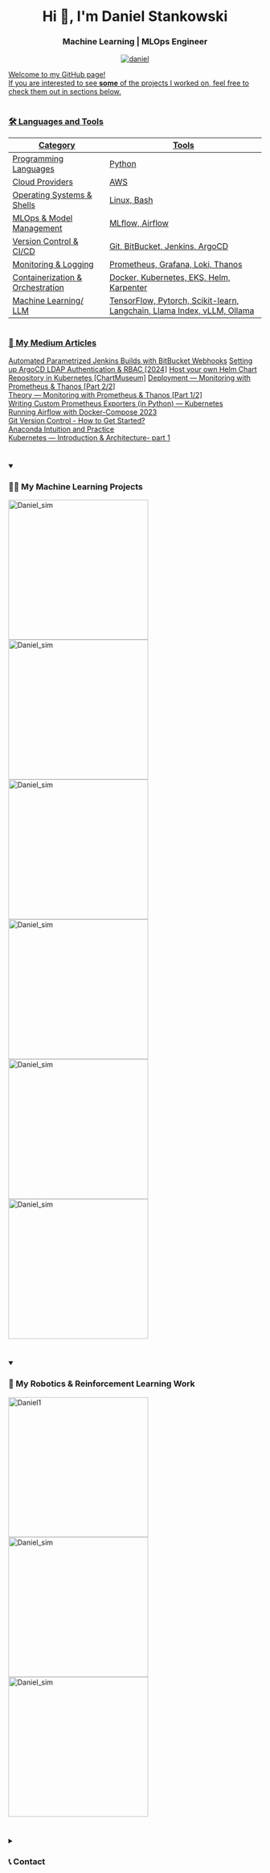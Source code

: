 <h1 align="center">Hi 👋, I'm Daniel Stankowski</h1>
<h3 align="center">Machine Learning | MLOps Engineer </h3>
<p align="center"> <a href="https://www.linkedin.com/in/danielstankowski/" target="blank"><img src="https://img.shields.io/badge/LinkedIn-0077B5?style=for-the-badge&logo=linkedin&logoColor=white" alt="daniel"  </p>

Welcome to my GitHub page! </br>
If you are interested to see **some** of the projects I worked on, feel free to check them out in sections below.

#

### 🛠️ Languages and Tools

<div align="center">

| Category  | Tools |
| ------------- | ------------- |
| Programming Languages | Python  |
| Cloud Providers | AWS  |
| Operating Systems & Shells | Linux, Bash  |
| MLOps & Model Management  | MLflow, Airflow  |
| Version Control & CI/CD | Git, BitBucket, Jenkins, ArgoCD  |
| Monitoring & Logging | Prometheus, Grafana, Loki, Thanos  |
| Containerization & Orchestration  | Docker, Kubernetes, EKS, Helm, Karpenter  |
| Machine Learning/ LLM  | TensorFlow, Pytorch, Scikit-learn, Langchain, Llama Index, vLLM, Ollama  |

</div>



# 
### 📕 My Medium Articles
[Automated Parametrized Jenkins Builds with BitBucket Webhooks](https://medium.com/@dast04/automated-parametrized-jenkins-builds-with-bitbucket-webhooks-46d6156d1d2d)
[Setting up ArgoCD LDAP Authentication & RBAC [2024]](https://medium.com/@dast04/setting-up-argocd-ldap-authentication-rbac-2024-50c0d8135713)
[Host your own Helm Chart Repository in Kubernetes [ChartMuseum]](https://medium.com/@dast04/host-your-own-helm-chart-repository-in-kubernetes-chartmuseum-98e808fba17e)
[Deployment — Monitoring with Prometheus & Thanos [Part 2/2]](https://medium.com/@dast04/full-installation-monitoring-with-prometheus-thanos-part-2-2-fe98fcdbe448)  
[Theory — Monitoring with Prometheus & Thanos [Part 1/2]](https://medium.com/@dast04/theory-monitoring-with-prometheus-thanos-part-1-2-8bc500a9c6a8)  
[Writing Custom Prometheus Exporters (in Python) — Kubernetes](https://medium.com/@dast04/writing-custom-prometheus-exporters-in-python-kubernetes-73626b66d78c)  
[Running Airflow with Docker-Compose 2023](https://medium.com/@dast04/running-airflow-with-docker-compose-2023-for-machine-learning-a78eeadc00cd)     
[Git Version Control - How to Get Started?](https://medium.com/@dast04/git-version-control-how-to-get-started-9493dcbd3360)  
[Anaconda Intuition and Practice](https://medium.com/@dast04/mastering-anaconda-intuition-and-practice-for-beginners-6db55994060c)  
[Kubernetes — Introduction & Architecture- part 1](https://medium.com/@dast04/kubernetes-introduction-architecture-%EF%B8%8F-part-1-33fbd2ab02d4)


#

<details open> 
  <summary><h3>👨‍💻 My Machine Learning Projects </h3></summary>

   <p align="left">
    <a href="https://github.com/danielstankw/Anomaly-Detection"><img width="278" src="https://github-readme-stats.vercel.app/api/pin/?username=danielstankw&repo=Anomaly-Detection&theme=react&bg_color=1F222E&title_color=ffff80&hide_border=true&icon_color=F8D866&show_icons=false&show_description=false" alt="Daniel_sim"></a>
    <a href="https://github.com/danielstankw/LSTM-Pytorch"><img width="278" src="https://github-readme-stats.vercel.app/api/pin/?username=danielstankw&repo=LSTM-Pytorch&theme=react&bg_color=1F222E&title_color=ffff80&hide_border=true&icon_color=F8D866&show_icons=false&show_description=false" alt="Daniel_sim"></a>
    <a href="https://github.com/danielstankw/Imbalanced-classifier"><img width="278" src="https://github-readme-stats.vercel.app/api/pin/?username=danielstankw&repo=Imbalanced-classifier&theme=react&bg_color=1F222E&title_color=ffff80&hide_border=true&icon_color=F8D866&show_icons=false&show_description=false" alt="Daniel_sim"></a>
    <a href="https://github.com/danielstankw/VGG16_Xray_Image_Classifier"><img width="278" src="https://github-readme-stats.vercel.app/api/pin/?username=danielstankw&repo=VGG16_Xray_Image_Classifier&theme=react&bg_color=1F222E&title_color=ffff80&hide_border=true&icon_color=F8D866&show_icons=false&show_description=false" alt="Daniel_sim"></a>
    <a href="https://github.com/danielstankw/Car_Classification_and_Regression"><img width="278" src="https://github-readme-stats.vercel.app/api/pin/?username=danielstankw&repo=Car_Classification_and_Regression&theme=react&bg_color=1F222E&title_color=ffff80&hide_border=true&icon_color=F8D866&show_icons=false&show_description=false" alt="Daniel_sim"></a>
    <a href="https://github.com/danielstankw/WordWatchSummary"><img width="278" src="https://github-readme-stats.vercel.app/api/pin/?username=danielstankw&repo=WordWatchSummary&theme=react&bg_color=1F222E&title_color=ffff80&hide_border=true&icon_color=F8D866&show_icons=false&show_description=false" alt="Daniel_sim"></a>
  </p>
</details>

#

<details open> 
  <summary><h3>🤖 My Robotics & Reinforcement Learning Work</h3></summary>

   <p align="left">
    <a href="https://github.com/danielstankw/Reinforcement_Learning_Simulation"><img width="278" src="https://github-readme-stats.vercel.app/api/pin/?username=danielstankw&repo=Reinforcement_Learning_Simulation&theme=react&bg_color=1F222E&title_color=80ff80&hide_border=true&icon_color=F8D866&show_icons=false&show_description=false" alt="Daniel1"></a>
    <a href="https://github.com/danielstankw/UR5e-robot-control"><img width="278" src="https://github-readme-stats.vercel.app/api/pin/?username=danielstankw&repo=UR5e-robot-control&theme=react&bg_color=1F222E&title_color=80ff80&hide_border=true&icon_color=F8D866&show_icons=false&show_description=false" alt="Daniel_sim"></a>
    <a href="https://github.com/danielstankw/Servoj_RTDE_UR5"><img width="278" src="https://github-readme-stats.vercel.app/api/pin/?username=danielstankw&repo=Servoj_RTDE_UR5&theme=react&bg_color=1F222E&title_color=80ff80&hide_border=true&icon_color=F8D866&show_icons=false&show_description=false" alt="Daniel_sim"></a>
  </p>
</details>

#

<details closed> 
  <summary><h3>📞 Contact</h3></summary>
  
Hello!
If you would like to collaborate on some project, have a question, or just want to connect, I would be happy to get to know you!
The best way to contact me is via connecting on LinkedIn.
<p align="left">
  <a href="https://www.linkedin.com/in/danielstankowski/"><img width="32px" alt="LinkedIn" title="LinkedIn" src="https://i.imgur.com/B1QTZc8.png"/></a>
</p>

</details>


